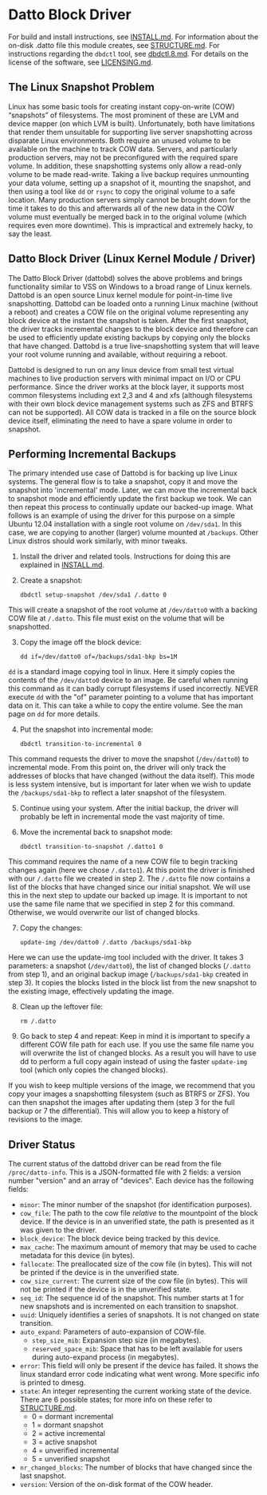 Datto Block Driver
==================

For build and install instructions, see [INSTALL.md](INSTALL.md).
For information about the on-disk .datto file this module creates, see [STRUCTURE.md](doc/STRUCTURE.md).
For instructions regarding the `dbdctl` tool, see [dbdctl.8.md](doc/dbdctl.8.md).
For details on the license of the software, see [LICENSING.md](LICENSING.md).

## The Linux Snapshot Problem

Linux has some basic tools for creating instant copy-on-write (COW) “snapshots” of filesystems.  The most prominent of these are LVM and device mapper (on which LVM is built).  Unfortunately, both have limitations that render them unsuitable for supporting live server snapshotting across disparate Linux environments.  Both require an unused volume to be available on the machine to track COW data. Servers, and particularly production servers, may not be preconfigured with the required spare volume.  In addition, these snapshotting systems only allow a read-only volume to be made read-write.  Taking a live backup requires unmounting your data volume, setting up a snapshot of it, mounting the snapshot, and then using a tool like `dd` or `rsync` to copy the original volume to a safe location.  Many production servers simply cannot be brought down for the time it takes to do this and afterwards all of the new data in the COW volume must eventually be merged back in to the original volume (which requires even more downtime). This is impractical and extremely hacky, to say the least.

## Datto Block Driver (Linux Kernel Module / Driver)

The Datto Block Driver (dattobd) solves the above problems and brings functionality similar to VSS on Windows to a broad range of Linux kernels.  Dattobd is an open source Linux kernel module for point-in-time live snapshotting.  Dattobd can be loaded onto a running Linux machine (without a reboot) and creates a COW file on the original volume representing any block device at the instant the snapshot is taken.  After the first snapshot, the driver tracks incremental changes to the block device and therefore can be used to efficiently update existing backups by copying only the blocks that have changed.  Dattobd is a true live-snapshotting system that will leave your root volume running and available, without requiring a reboot.

Dattobd is designed to run on any linux device from small test virtual machines to live production servers with minimal impact on I/O or CPU performance.  Since the driver works at the block layer, it supports most common filesystems including ext 2,3 and 4 and xfs (although filesystems with their own block device management systems such as ZFS and BTRFS can not be supported).  All COW data is tracked in a file on the source block device itself, eliminating the need to have a spare volume in order to snapshot.  

## Performing Incremental Backups

The primary intended use case of Dattobd is for backing up live Linux systems. The general flow is to take a snapshot, copy it and move the snapshot into 'incremental' mode. Later, we can move the incremental back to snapshot mode and efficiently update the first backup we took. We can then repeat this process to continually update our backed-up image.  What follows is an example of using the driver for this purpose on a simple Ubuntu 12.04 installation with a single root volume on `/dev/sda1`. In this case, we are copying to another (larger) volume mounted at `/backups`. Other Linux distros should work similarly, with minor tweaks.

1) Install the driver and related tools. Instructions for doing this are explained in [INSTALL.md](INSTALL.md).

2) Create a snapshot:

	```
	dbdctl setup-snapshot /dev/sda1 /.datto 0
	```


This will create a snapshot of the root volume at `/dev/datto0` with a backing COW file at `/.datto`. This file must exist on the volume that will be snapshotted.

3) Copy the image off the block device:

	```
	dd if=/dev/datto0 of=/backups/sda1-bkp bs=1M
	```


`dd` is a standard image copying tool in linux. Here it simply copies the contents of the `/dev/datto0` device to an image. Be careful when running this command as it can badly corrupt filesystems if used incorrectly. NEVER execute `dd` with the "of" parameter pointing to a volume that has important data on it. This can take a while to copy the entire volume. See the man page on `dd` for more details.

4) Put the snapshot into incremental mode:

	```
	dbdctl transition-to-incremental 0
	```


This command requests the driver to move the snapshot (`/dev/datto0`) to incremental mode. From this point on, the driver will only track the addresses of blocks that have changed (without the data itself). This mode is less system intensive, but is important for later when we wish to update the `/backups/sda1-bkp` to reflect a later snapshot of the filesystem.

5) Continue using your system.
After the initial backup, the driver will probably be left in incremental mode the vast majority of time.


6) Move the incremental back to snapshot mode:

	```
	dbdctl transition-to-snapshot /.datto1 0
	```


This command requires the name of a new COW file to begin tracking changes again (here we chose `/.datto1`). At this point the driver is finished with our `/.datto` file we created in step 2. The `/.datto` file now contains a list of the blocks that have changed since our initial snapshot. We will use this in the next step to update our backed up image. It is important to not use the same file name that we specified in step 2 for this command. Otherwise, we would overwrite our list of changed blocks.

7) Copy the changes:

	```update-img /dev/datto0 /.datto /backups/sda1-bkp```


Here we can use the update-img tool included with the driver. It takes 3 parameters: a snapshot (`/dev/datto0`), the list of changed blocks (`/.datto` from step 1), and an original backup image (`/backups/sda1-bkp` created in step 3). It copies the blocks listed in the block list from the new snapshot to the existing image, effectively updating the image.

8) Clean up the leftover file:

	```
	rm /.datto
	```


9) Go back to step 4 and repeat:
Keep in mind it is important to specify a different COW file path for each use. If you use the same file name you will overwrite the list of changed blocks. As a result you will have to use dd to perform a full copy again instead of using the faster `update-img` tool (which only copies the changed blocks).

If you wish to keep multiple versions of the image, we recommend that you copy your images a snapshotting filesystem (such as BTRFS or ZFS). You can then snapshot the images after updating them (step 3 for the full backup or 7 the differential). This will allow you to keep a history of revisions to the image.

## Driver Status

The current status of the dattobd driver can be read from the file `/proc/datto-info`. This is a JSON-formatted file with 2 fields: a version number "version" and an array of "devices". Each device has the following fields:

* `minor`: The minor number of the snapshot (for identification purposes).
* `cow_file`: The path to the cow file *relative* to the mountpoint of the block device. If the device is in an unverified state, the path is presented as it was given to the driver.
* `block_device`: The block device being tracked by this device.
* `max_cache`: The maximum amount of memory that may be used to cache metadata for this device (in bytes).
* `fallocate`: The preallocated size of the cow file (in bytes). This will not be printed if the device is in the unverified state.
* `cow_size_current`: The current size of the cow file (in bytes). This will not be printed if the device is in the unverified state.
* `seq_id`: The sequence id of the snapshot. This number starts at 1 for new snapshots and is incremented on each transition to snapshot.
* `uuid`: Uniquely identifies a series of snapshots. It is not changed on state transition.
* `auto_expand`: Parameters of auto-expansion of COW-file.
    * `step_size_mib`: Expansion step size (in megabytes).
    * `reserved_space_mib`: Space that has to be left available for users during auto-expand process (in megabytes).
* `error`: This field will only be present if the device has failed. It shows the linux standard error code indicating what went wrong. More specific info is printed to dmesg.
* `state`: An integer representing the current working state of the device. There are 6 possible states; for more info on these refer to [STRUCTURE.md](doc/STRUCTURE.md).
	* 0 = dormant incremental
	* 1 = dormant snapshot
	* 2 = active incremental
	* 3 = active snapshot
	* 4 = unverified incremental
	* 5 = unverified snapshot
* `nr_changed_blocks`: The number of blocks that have changed since the last snapshot.
* `version`: Version of the on-disk format of the COW header.
